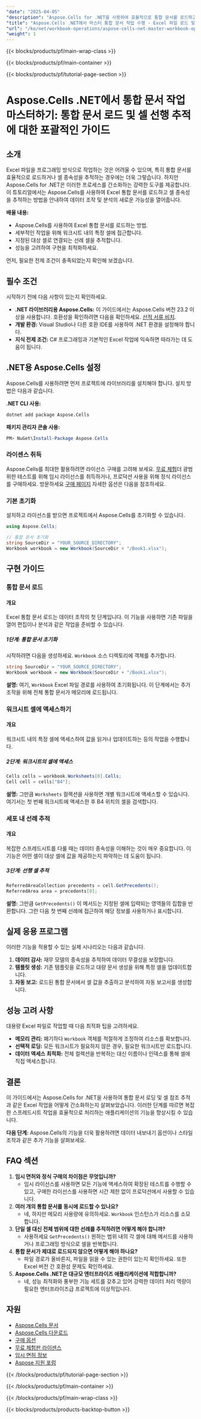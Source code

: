 ```yaml
---
"date": "2025-04-05"
"description": "Aspose.Cells for .NET을 사용하여 효율적으로 통합 문서를 로드하고, 셀에 액세스하고, 셀 이전 데이터를 추적하는 방법을 알아보세요. 포괄적인 가이드를 통해 데이터 조작 능력을 향상시키세요."
"title": "Aspose.Cells .NET에서 마스터 통합 문서 작업 수행 - Excel 파일 로드 및 셀 선행 사항의 효과적인 추적"
"url": "/ko/net/workbook-operations/aspose-cells-net-master-workbook-operations/"
"weight": 1
---
```


{{< blocks/products/pf/main-wrap-class >}}

{{< blocks/products/pf/main-container >}}

{{< blocks/products/pf/tutorial-page-section >}}


# Aspose.Cells .NET에서 통합 문서 작업 마스터하기: 통합 문서 로드 및 셀 선행 추적에 대한 포괄적인 가이드

## 소개

Excel 파일을 프로그래밍 방식으로 작업하는 것은 어려울 수 있으며, 특히 통합 문서를 효율적으로 로드하거나 셀 종속성을 추적하는 경우에는 더욱 그렇습니다. 하지만 Aspose.Cells for .NET은 이러한 프로세스를 간소화하는 강력한 도구를 제공합니다. 이 튜토리얼에서는 Aspose.Cells를 사용하여 Excel 통합 문서를 로드하고 셀 종속성을 추적하는 방법을 안내하여 데이터 조작 및 분석의 새로운 가능성을 열어줍니다.

**배울 내용:**
- Aspose.Cells를 사용하여 Excel 통합 문서를 로드하는 방법.
- 세부적인 작업을 위해 워크시트 내의 특정 셀에 접근합니다.
- 지정된 대상 셀로 연결되는 선례 셀을 추적합니다.
- 성능을 고려하여 구현을 최적화하세요.

먼저, 필요한 전제 조건이 충족되었는지 확인해 보겠습니다.

## 필수 조건

시작하기 전에 다음 사항이 있는지 확인하세요.

- **.NET 라이브러리용 Aspose.Cells:** 이 가이드에서는 Aspose.Cells 버전 23.2 이상을 사용합니다. 호환성을 확인하려면 다음을 확인하세요. [선적 서류 비치](https://reference.aspose.com/cells/net/).
- **개발 환경:** Visual Studio나 다른 호환 IDE를 사용하여 .NET 환경을 설정해야 합니다.
- **지식 전제 조건:** C# 프로그래밍과 기본적인 Excel 작업에 익숙하면 따라가는 데 도움이 됩니다.

## .NET용 Aspose.Cells 설정

Aspose.Cells를 사용하려면 먼저 프로젝트에 라이브러리를 설치해야 합니다. 설치 방법은 다음과 같습니다.

**.NET CLI 사용:**

```bash
dotnet add package Aspose.Cells
```

**패키지 관리자 콘솔 사용:**

```powershell
PM> NuGet\Install-Package Aspose.Cells
```

### 라이센스 취득

Aspose.Cells를 최대한 활용하려면 라이선스 구매를 고려해 보세요. [무료 체험](https://releases.aspose.com/cells/net/)더 광범위한 테스트를 위해 임시 라이선스를 취득하거나, 프로덕션 사용을 위해 정식 라이선스를 구매하세요. 방문하세요 [구매 페이지](https://purchase.aspose.com/buy) 자세한 옵션은 다음을 참조하세요.

### 기본 초기화

설치하고 라이선스를 받으면 프로젝트에서 Aspose.Cells를 초기화할 수 있습니다.

```csharp
using Aspose.Cells;

// 통합 문서 초기화
string SourceDir = "YOUR_SOURCE_DIRECTORY";
Workbook workbook = new Workbook(SourceDir + "/Book1.xlsx");
```

## 구현 가이드

### 통합 문서 로드

#### 개요
Excel 통합 문서 로드는 데이터 조작의 첫 단계입니다. 이 기능을 사용하면 기존 파일을 열어 편집이나 분석과 같은 작업을 준비할 수 있습니다.

##### 1단계: 통합 문서 초기화

시작하려면 다음을 생성하세요. `Workbook` 소스 디렉토리에 객체를 추가합니다.

```csharp
string SourceDir = "YOUR_SOURCE_DIRECTORY";
Workbook workbook = new Workbook(SourceDir + "/Book1.xlsx");
```
**설명:** 여기, `Workbook` Excel 파일 경로를 사용하여 초기화됩니다. 이 단계에서는 추가 조작을 위해 전체 통합 문서가 메모리에 로드됩니다.

### 워크시트 셀에 액세스하기

#### 개요
워크시트 내의 특정 셀에 액세스하여 값을 읽거나 업데이트하는 등의 작업을 수행합니다.

##### 2단계: 워크시트의 셀에 액세스

```csharp
Cells cells = workbook.Worksheets[0].Cells;
Cell cell = cells["B4"];
```
**설명:** 그만큼 `Worksheets` 컬렉션을 사용하면 개별 워크시트에 액세스할 수 있습니다. 여기서는 첫 번째 워크시트에 액세스한 후 B4 위치의 셀을 검색합니다.

### 세포 내 선례 추적

#### 개요
복잡한 스프레드시트를 다룰 때는 데이터 종속성을 이해하는 것이 매우 중요합니다. 이 기능은 어떤 셀이 대상 셀에 값을 제공하는지 파악하는 데 도움이 됩니다.

##### 3단계: 선행 셀 추적

```csharp
ReferredAreaCollection precedents = cell.GetPrecedents();
ReferredArea area = precedents[0];
```
**설명:** 그만큼 `GetPrecedents()` 이 메서드는 지정된 셀에 입력되는 영역들의 집합을 반환합니다. 그런 다음 첫 번째 선례에 접근하여 해당 정보를 사용하거나 표시합니다.

## 실제 응용 프로그램

이러한 기능을 적용할 수 있는 실제 시나리오는 다음과 같습니다.
1. **데이터 감사:** 재무 모델의 종속성을 추적하여 데이터 무결성을 보장합니다.
2. **템플릿 생성:** 기존 템플릿을 로드하고 대량 문서 생성을 위해 특정 셀을 업데이트합니다.
3. **자동 보고:** 로드된 통합 문서에서 셀 값을 추출하고 분석하여 자동 보고서를 생성합니다.

## 성능 고려 사항

대용량 Excel 파일로 작업할 때 다음 최적화 팁을 고려하세요.
- **메모리 관리:** 폐기하다 `Workbook` 객체를 적절하게 조정하여 리소스를 확보합니다.
- **선택적 로딩:** 모든 워크시트가 필요하지 않은 경우, 필요한 워크시트만 로드합니다.
- **데이터 액세스 최적화:** 전체 컬렉션을 반복하는 대신 이름이나 인덱스를 통해 셀에 직접 액세스합니다.

## 결론
이 가이드에서는 Aspose.Cells for .NET을 사용하여 통합 문서 로딩 및 셀 참조 추적과 같은 Excel 작업을 어떻게 간소화하는지 살펴보았습니다. 이러한 단계를 따르면 복잡한 스프레드시트 작업을 효율적으로 처리하는 애플리케이션의 기능을 향상시킬 수 있습니다.

**다음 단계:** Aspose.Cells의 기능을 더욱 활용하려면 데이터 내보내기 옵션이나 스타일 조작과 같은 추가 기능을 살펴보세요.

## FAQ 섹션
1. **임시 면허와 정식 구매의 차이점은 무엇입니까?**
   - 임시 라이선스를 사용하면 모든 기능에 액세스하여 확장된 테스트를 수행할 수 있고, 구매한 라이선스를 사용하면 시간 제한 없이 프로덕션에서 사용할 수 있습니다.
2. **여러 개의 통합 문서를 동시에 로드할 수 있나요?**
   - 네, 하지만 메모리 사용량에 유의하세요. `Workbook` 인스턴스가 리소스를 소모합니다.
3. **단일 셀 대신 전체 범위에 대한 선례를 추적하려면 어떻게 해야 합니까?**
   - 사용하세요 `GetPrecedents()` 원하는 범위 내의 각 셀에 대해 메서드를 사용하거나 프로그래밍 방식으로 셀을 반복합니다.
4. **통합 문서가 제대로 로드되지 않으면 어떻게 해야 하나요?**
   - 파일 경로가 올바른지, 파일을 읽을 수 있는 권한이 있는지 확인하세요. 또한 Excel 버전 간 호환성 문제도 확인하세요.
5. **Aspose.Cells .NET은 대규모 엔터프라이즈 애플리케이션에 적합합니까?**
   - 네, 성능 최적화와 풍부한 기능 세트를 갖추고 있어 강력한 데이터 처리 역량이 필요한 엔터프라이즈급 프로젝트에 이상적입니다.

## 자원
- [Aspose.Cells 문서](https://reference.aspose.com/cells/net/)
- [Aspose.Cells 다운로드](https://releases.aspose.com/cells/net/)
- [구매 옵션](https://purchase.aspose.com/buy)
- [무료 체험판 라이센스](https://releases.aspose.com/cells/net/)
- [임시 면허 정보](https://purchase.aspose.com/temporary-license/)
- [Aspose 지원 포럼](https://forum.aspose.com/c/cells/9)

{{< /blocks/products/pf/tutorial-page-section >}}

{{< /blocks/products/pf/main-container >}}

{{< /blocks/products/pf/main-wrap-class >}}

{{< blocks/products/products-backtop-button >}}